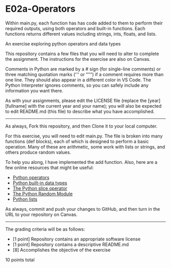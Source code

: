 # E02a-Operators

Within main.py, each function has has code added to them to perform their required outputs, using both operators and built-in functions. Each functions returns different values including strings, ints, floats, and lists. 

An exercise exploring python operators and data types

This repository contains a few files that you will need to alter to complete the assignment. The instructions for the exercise are also on Canvas.

Comments in Python are marked by a # sign (for single-line comments) or three matching quotation marks (''' or """) if a comment requires more than one line. They should also appear in a different color in VS Code. The Python Interpreter ignores comments, so you can safely include any information you want there.

As with your assignments, please edit the LICENSE file (replace the [year] [fullname] with the current year and your name); you will also be expected to edit README.md (this file) to describe what you have accomplished.

---

As always, Fork this repository, and then Clone it to your local computer.

For this exercise, you will need to edit main.py. The file is broken into many functions (def blocks), each of which is designed to perform a basic operation. Many of these are arithmetic, some work with lists or strings, and others produce random values.

To help you along, I have implemented the add function. Also, here are a few online resources that might be useful:

 * [Python operators](https://www.tutorialspoint.com/python/python_basic_operators.htm)
 * [Python built-in data types](https://realpython.com/python-data-types/)
 * [The Python slice operator](https://techwithtim.net/tutorials/python-programming/beginner-python-tutorials/slice-operator/)
 * [The Python Random Module](https://www.pythonforbeginners.com/random/how-to-use-the-random-module-in-python)
 * [Python lists](https://www.w3schools.com/python/python_lists.asp)

 As always, commit and push your changes to GitHub, and then turn in the URL to your repository on Canvas. 

---

The grading criteria will be as follows:

* [1 point] Repository contains an appropriate software license
* [1 point] Repository contains a descriptive README.md
* [8] Accomplishes the objective of the exercise

10 points total

